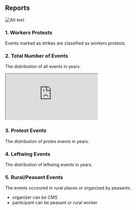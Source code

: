 ## Reports


![Alt text](relative/path/to/img.jpg?raw=true "Title")

### 1. Workers Protests
Events marked as strikes are classified as workers protests.

### 2. Total Number of Events
The distribution of all events in years.

<iframe src="https://docs.google.com/spreadsheets/d/1uZ3o2OMpzH-sDl_gVjMUB46AvwBv0SOpN57jUfXqIs8/pubchart?oid=127726601&amp;format=image"></iframe>

### 3. Protest Events
The distribution of protes events in years.

### 4. Leftwing Events
The distribution of leftwing events in years.

### 5. Rural/Peasant Events
The events occoured in rural places or organized by peasants.
* organizer can be CMS
* participant can be peasant or rural worker
